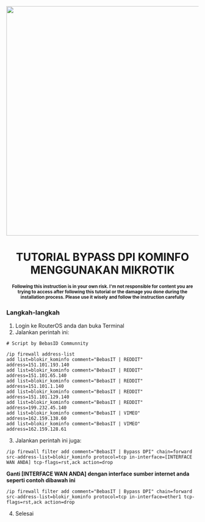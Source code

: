 <p align="center">
  <img src="[https://user-images.githubusercontent.com/115700386/232264116-5cef4e89-92c9-4548-b392-fc82e02747e3.png](https://upload.wikimedia.org/wikipedia/commons/thumb/3/37/MikroTik_logo.svg/512px-MikroTik_logo.svg.png)" width="600px">
</p>

<h1 align="center">TUTORIAL BYPASS DPI KOMINFO MENGGUNAKAN MIKROTIK</h1>

<p align="center">
  <b><sup>Following this instruction is in your own risk. I'm not responsible for content you are trying to access after following this tutorial or the damage you done during the installation process. Please use it wisely and follow the instruction carefully</sup></b>
</p>

### Langkah-langkah

1. Login ke RouterOS anda dan buka Terminal
2. Jalankan perintah ini:
```
# Script by BebasID Communnity

/ip firewall address-list 
add list=blokir_kominfo comment="BebasIT | REDDIT" address=151.101.193.140
add list=blokir_kominfo comment="BebasIT | REDDIT" address=151.101.65.140
add list=blokir_kominfo comment="BebasIT | REDDIT" address=151.101.1.140
add list=blokir_kominfo comment="BebasIT | REDDIT" address=151.101.129.140
add list=blokir_kominfo comment="BebasIT | REDDIT" address=199.232.45.140
add list=blokir_kominfo comment="BebasIT | VIMEO" address=162.159.138.60
add list=blokir_kominfo comment="BebasIT | VIMEO" address=162.159.128.61
```
3. Jalankan perintah ini juga:
```
/ip firewall filter add comment="BebasIT | Bypass DPI" chain=forward src-address-list=blokir_kominfo protocol=tcp in-interface=[INTERFACE WAN ANDA] tcp-flags=rst,ack action=drop
```
<b>Ganti [INTERFACE WAN ANDA] dengan interface sumber internet anda seperti contoh dibawah ini</b>
```
/ip firewall filter add comment="BebasIT | Bypass DPI" chain=forward src-address-list=blokir_kominfo protocol=tcp in-interface=ether1 tcp-flags=rst,ack action=drop
```

4. Selesai
